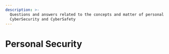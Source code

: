 ```yaml
---
description: >-
  Questions and answers related to the concepts and matter of personal
  CyberSecurity and CyberSafety
---
```


# Personal Security

